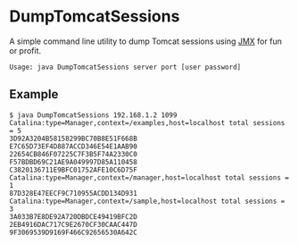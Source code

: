 # DumpTomcatSessions
A simple command line utility to dump Tomcat sessions using [JMX](https://tomcat.apache.org/tomcat-8.0-doc/monitoring.html#Enabling_JMX_Remote) for fun or profit.


```
Usage: java DumpTomcatSessions server port [user password]
```

## Example
```
$ java DumpTomcatSessions 192.168.1.2 1099
Catalina:type=Manager,context=/examples,host=localhost total sessions = 5
3D92A3204B58158299BC70B8E51F668B
E7C65D73EF4D887ACCD346E54E1AAB90
22654CB846F07225C7F3B5F74A2330C0
F57BDBD69C21AE9A049997D85A110458
C3820136711E9BFC01752AFE10C6D75F
Catalina:type=Manager,context=/manager,host=localhost total sessions = 1
87D328E47EECF9C710955ACDD134D931
Catalina:type=Manager,context=/sample,host=localhost total sessions = 3
3A033B7E8DE92A720DBDCE49419BFC2D
2EB4916DAC717C9E2670CF30CAAC447D
9F3069539D9169F466C92656530A642C
```
